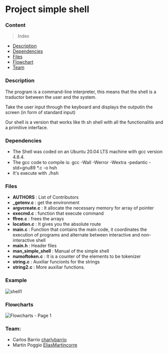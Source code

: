 # Project simple shell

### Content

> Index

- [Description](#Description)
- [Dependencies](#Dependencies)
- [Files](#Files)
- [Flowchart](#Flowchart)
- [Team](#Team)

### Description

The program is a command-line interpreter, this means that the shell is a traductor between the user and the system. 

Take the user input through the keyboard and displays the outputin the screen (in form of standard input)

Our shell is a version that works like th sh shell with all the functionalitis and a primitive interface.

### Dependencies

- The Shell was coded on an Ubuntu 20.04 LTS machine with gcc version 4.8.4.
- The gcc code to compile is: gcc -Wall -Werror -Wextra -pedantic -std=gnu89 *.c -o hsh
- It's execute with ./hsh

### Files 
- **AUTHORS** : List of Contributors
- **_getenv.c** : get the environment
- **argvcreate.c** : It allocate the necessary memory for array of pointer
- **execmd.c** : function that execute command
- **ffree.c** : frees the arrays
- **location.c** : It gives you the absolute route
- **main.c** :  Function that contains the main code, it coordinates the execution of programs and alternate between interactive and non-interactive shell
- **main.h** : Header files
- **man_simple_shell** : Manual of the simple shell
- **numoftoken.c** : It is a counter of the elements to be tokenizer
- **string.c** : Auxiliar funcionts for the strings
- **string2.c** : More auxiliar functions.

### Example

![shell1](https://user-images.githubusercontent.com/113919382/207421169-7078842c-d28c-40fd-a3f4-0301c140b816.png)

### Flowcharts

![Flowcharts - Page 1](https://user-images.githubusercontent.com/113919382/206513016-c0f65765-d3c7-4a89-a783-5b7ae431878d.png)

### Team:

* Carlos Barrio [charlybarrio](https://github.com/charlybarrio)
* Martin Poggio [EliasMartincorre](https://github.com/EliasMartincorre)
